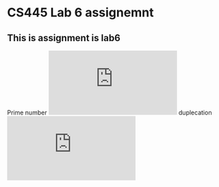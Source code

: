 # CS445 Lab 6 assignemnt 

## This is assignment is lab6


Prime number
![primeAsyc.js](https://github.com/gakalu/CS445---Lab/blob/main/lab6/primeA.js)
duplecation
![duplicationAsyc.js](https://github.com/gakalu/CS445---Lab/blob/main/lab5/duplicateB.js)
